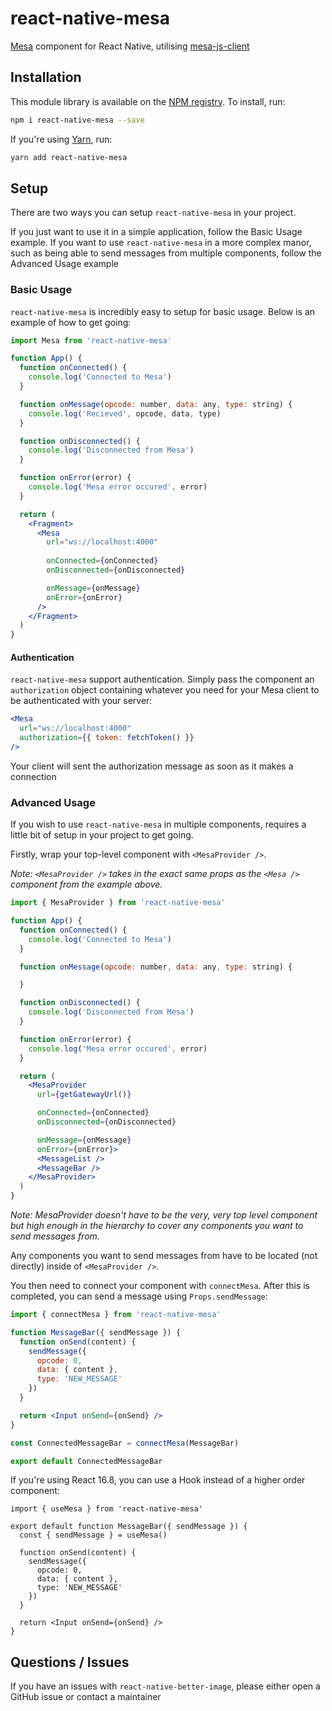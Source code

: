 # react-native-mesa
[Mesa](https://github.com/crybapp/mesa) component for React Native, utilising [mesa-js-client](https://github.com/neoncloth/mesa-js-client)

## Installation
This module library is available on the [NPM registry](https://www.npmjs.com/package/react-native-mesa). To install, run:
```bash
npm i react-native-mesa --save
```
If you're using [Yarn](https://yarnpkg.com), run:

```bash
yarn add react-native-mesa
```

## Setup
There are two ways you can setup `react-native-mesa` in your project.

If you just want to use it in a simple application, follow the Basic Usage example. If you want to use `react-native-mesa` in a more complex manor, such as being able to send messages from multiple components, follow the Advanced Usage example

### Basic Usage
`react-native-mesa` is incredibly easy to setup for basic usage. Below is an example of how to get going:
```jsx
import Mesa from 'react-native-mesa'

function App() {
  function onConnected() {
    console.log('Connected to Mesa')
  }

  function onMessage(opcode: number, data: any, type: string) {
    console.log('Recieved', opcode, data, type)
  }

  function onDisconnected() {
    console.log('Disconnected from Mesa')
  }

  function onError(error) {
    console.log('Mesa error occured', error)
  }

  return (
    <Fragment>
      <Mesa
        url="ws://localhost:4000"
        
        onConnected={onConnected}
        onDisconnected={onDisconnected}

        onMessage={onMessage}
        onError={onError}
      />
    </Fragment>
  )
}
```

#### Authentication
`react-native-mesa` support authentication. Simply pass the component an `authorization` object containing whatever you need for your Mesa client to be authenticated with your server:
```jsx
<Mesa
  url="ws://localhost:4000"
  authorization={{ token: fetchToken() }}
/>
```

Your client will sent the authorization message as soon as it makes a connection

### Advanced Usage
If you wish to use `react-native-mesa` in multiple components, requires a little bit of setup in your project to get going.

Firstly, wrap your top-level component with `<MesaProvider />`.

*Note: `<MesaProvider />` takes in the exact same props as the `<Mesa />` component from the example above.*

```jsx
import { MesaProvider } from 'react-native-mesa'

function App() {
  function onConnected() {
    console.log('Connected to Mesa')
  }

  function onMessage(opcode: number, data: any, type: string) {

  }

  function onDisconnected() {
    console.log('Disconnected from Mesa')
  }

  function onError(error) {
    console.log('Mesa error occured', error)
  }

  return (
    <MesaProvider
      url={getGatewayUrl()}

      onConnected={onConnected}
      onDisconnected={onDisconnected}

      onMessage={onMessage}
      onError={onError}>
      <MessageList />
      <MessageBar />
    </MesaProvider>
  )
}
```

*Note: MesaProvider doesn't have to be the very, very top level component but high enough in the hierarchy to cover any components you want to send messages from.*

Any components you want to send messages from have to be located (not directly) inside of `<MesaProvider />`.

You then need to connect your component with `connectMesa`. After this is completed, you can send a message using `Props.sendMessage`:
```jsx
import { connectMesa } from 'react-native-mesa'

function MessageBar({ sendMessage }) {
  function onSend(content) {
    sendMessage({
      opcode: 0,
      data: { content },
      type: 'NEW_MESSAGE'
    })
  }

  return <Input onSend={onSend} />
}

const ConnectedMessageBar = connectMesa(MessageBar)

export default ConnectedMessageBar
```

If you're using React 16.8, you can use a Hook instead of a higher order component:
```tsx
import { useMesa } from 'react-native-mesa'

export default function MessageBar({ sendMessage }) {
  const { sendMessage } = useMesa()

  function onSend(content) {
    sendMessage({
      opcode: 0,
      data: { content },
      type: 'NEW_MESSAGE'
    })
  }

  return <Input onSend={onSend} />
}
```

## Questions / Issues
If you have an issues with `react-native-better-image`, please either open a GitHub issue or contact a maintainer
